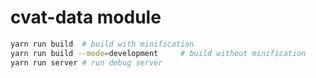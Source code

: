 # cvat-data module

```bash
yarn run build  # build with minification
yarn run build --mode=development     # build without minification
yarn run server # run debug server
```
